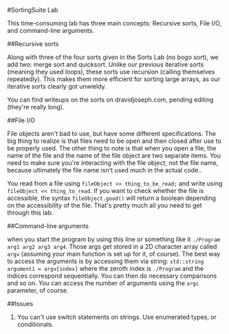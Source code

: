 #SortingSuite Lab

This time-consuming lab has three main concepts: Recursive sorts, File I/O, and command-line arguments.

##Recursive sorts

Along with three of the four sorts given in the Sorts Lab (no bogo sort), we add two: merge sort and quicksort.  Unlike our previous iterative sorts (meaning they used loops), these sorts use recursion (calling themselves repeatedly).  This makes them more efficient for sorting large arrays, as our iterative sorts clearly got unwieldy.  

You can find writeups on the sorts on dravidjoseph.com, pending editing (they're really long).

##File I/O 

File objects aren't bad to use, but have some different specifications.  The big thing to realize is that files need to be open and then closed after use to be properly used.  The other thing to note is that when you open a file, the name of the file and the name of the file object are two separate items.  You need to make sure you're interacting with the file object, not the file name, because ultimately the file name isn't used much in the actual code..

You read from a file using `fileObject >> thing_to_be_read;` and write using `fileObject << thing_to_read`.  If you want to check whether the file is accessible, the syntax `fileObject.good()` will return a boolean depending on the accessibility of the file.  That's pretty much all you need to get through this lab.

##Command-line arguments

when you start the program by using this line or something like it `./Program arg1 arg2 arg3 arg4`.  Those args get stored in a 2D character array called `argv` (assuming your main function is set up for it, of course).  The best way to access the arguments is by accessing them via string: `std::string argument1 = argv[index]` where the zeroth index is `./Program` and the indices correspond sequentially.  You can then do necessary comparisons and so on. You can access the number of arguments using the `argc` parameter, of course.

##Issues

1) You can't use switch statements on strings.  Use enumerated types, or conditionals.


